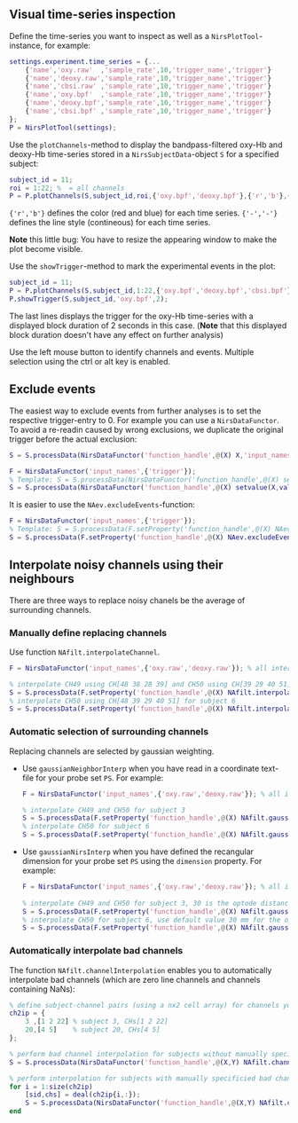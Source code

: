 ## Visual time-series inspection

Define the time-series you want to inspect as well as a `NirsPlotTool`-instance, for example:
``` matlab
settings.experiment.time_series = {...
    {'name','oxy.raw'  ,'sample_rate',10,'trigger_name','trigger'}
    {'name','deoxy.raw','sample_rate',10,'trigger_name','trigger'}
    {'name','cbsi.raw' ,'sample_rate',10,'trigger_name','trigger'}
    {'name','oxy.bpf'  ,'sample_rate',10,'trigger_name','trigger'}
    {'name','deoxy.bpf','sample_rate',10,'trigger_name','trigger'}
    {'name','cbsi.bpf' ,'sample_rate',10,'trigger_name','trigger'}
};
P = NirsPlotTool(settings);
```
Use the `plotChannels`-method to display the bandpass-filtered oxy-Hb and deoxy-Hb time-series stored in a `NirsSubjectData`-object `S` for a specified subject:
``` matlab
subject_id = 11;
roi = 1:22; %  = all channels
P = P.plotChannels(S,subject_id,roi,{'oxy.bpf','deoxy.bpf'},{'r','b'},{'-','-'});
```

`{'r','b'}` defines the color (red and blue) for each time series. `{'-','-'}` defines the line style (contineous) for each time series.

**Note** this little bug: You have to resize the appearing window to make the plot become visible.

Use the `showTrigger`-method to mark the experimental events in the plot:
``` matlab
subject_id = 11;
P = P.plotChannels(S,subject_id,1:22,{'oxy.bpf','deoxy.bpf','cbsi.bpf'},{'r','b','m'},{'-','-','--'});
P.showTrigger(S,subject_id,'oxy.bpf',2);
```
The last lines displays the trigger for the oxy-Hb time-series with a displayed block duration of 2 seconds in this case. (**Note** that this displayed block duration doesn't have any effect on further analysis)

Use the left mouse button to identify channels and events. Multiple selection using the ctrl or alt key is enabled.

## Exclude events

The easiest way to exclude events from further analyses is to set the respective trigger-entry to 0. For example you can use a `NirsDataFunctor`. To avoid a re-readin caused by wrong exclusions, we duplicate the original trigger before the actual exclusion:
``` matlab
S = S.processData(NirsDataFunctor('function_handle',@(X) X,'input_names',{'trigger.raw'},'output_names',{'trigger'})); % duplicate

F = NirsDataFunctor('input_names',{'trigger'});
% Template: S = S.processData(NirsDataFunctor('function_handle',@(X) setvalue(X,valueat(find(X),[events]),0)),subject_id); 
S = S.processData(NirsDataFunctor('function_handle',@(X) setvalue(X,valueat(find(X),[2 5 10:15]),0)),11); % exclude events 2,5 and 10 to 15 for subject 11
```
It is easier to use the `NAev.excludeEvents`-function:
``` matlab
F = NirsDataFunctor('input_names',{'trigger'});
% Template: S = S.processData(F.setProperty('function_handle',@(X) NAev.excludeEvents(X,[events])),subject_id);
S = S.processData(F.setProperty('function_handle',@(X) NAev.excludeEvents(X,[2 5 10:15])),11); % exclude events 2,5 and 10 to 15 for subject 11
```

## Interpolate noisy channels using their neighbours

There are three ways to replace noisy chanels be the average of surrounding channels.

### Manually define replacing channels

Use function `NAfilt.interpolateChannel`.
``` matlab
F = NirsDataFunctor('input_names',{'oxy.raw','deoxy.raw'}); % all interpolation will be done for oxy- and deoxy-Hb raw

% interpolate CH49 using CH[48 38 28 39] and CH50 using CH[39 29 40 51] for subject 3
S = S.processData(F.setProperty('function_handle',@(X) NAfilt.interpolateChannel(X,[49 50],{[48 38 28 39],[39 29 40 51]})),3);
% interpolate CH50 using CH[48 39 29 40 51] for subject 6
S = S.processData(F.setProperty('function_handle',@(X) NAfilt.interpolateChannel(X,50,{[48 39 29 40 51]})),6);
```
### Automatic selection of surrounding channels

Replacing channels are selected by gaussian weighting.

  * Use `gaussianNeighborInterp` when you have read in a coordinate text-file for your probe set `PS`. For example:
    ``` matlab
    F = NirsDataFunctor('input_names',{'oxy.raw','deoxy.raw'}); % all interpolation will be done for oxy- and deoxy-Hb raw

    % interpolate CH49 and CH50 for subject 3
    S = S.processData(F.setProperty('function_handle',@(X) NAfilt.gaussianNeighborInterp(X,NAps.probesetxyz(PS),[49 50])),3);
    % interpolate CH50 for subject 6
    S = S.processData(F.setProperty('function_handle',@(X) NAfilt.gaussianNeighborInterp(X,NAps.probesetxyz(PS),50)),6);
    ```
  * Use `gaussianNirsInterp` when you have defined the recangular dimension for your probe set `PS` using the `dimension` property. For example:
    ``` matlab
    F = NirsDataFunctor('input_names',{'oxy.raw','deoxy.raw'}); % all interpolation will be done for oxy- and deoxy-Hb raw
  
    % interpolate CH49 and CH50 for subject 3, 30 is the optode distance in millimeters
    S = S.processData(F.setProperty('function_handle',@(X) NAfilt.gaussianNirsInterp(X,PS.channelMatrix(),[49 50],30)),3);
    % interpolate CH50 for subject 6, use default value 30 mm for the optode distance by omitting the 4th argument
    S = S.processData(F.setProperty('function_handle',@(X) NAfilt.gaussianNirsInterp(X,PS.channelMatrix(),50,30)),6);
    ```
  
  
### Automatically interpolate bad channels

The function `NAfilt.channelInterpolation` enables you to automatically interpolate bad channels (which are zero line channels and channels containing NaNs):
``` matlab
% define subject-channel pairs (using a nx2 cell array) for channels you want to interpolate after visual inspection:
ch2ip = {
    3 ,[1 2 22] % subject 3, CHs[1 2 22]
    20,[4 5]    % subject 20, CHs[4 5]
};

% perform bad channel interpolation for subjects without manually specificied bad channels:
S = S.processData(NirsDataFunctor('function_handle',@(X,Y) NAfilt.channelInterpolation(X,PS),'input_names',{'oxy.raw','deoxy.raw'}),exclude(S.subjects,cell2mat(ch2ip(:,1))));

% perform interpolation for subjects with manually specificied bad channels:
for i = 1:size(ch2ip)
    [sid,chs] = deal(ch2ip{i,:});
    S = S.processData(NirsDataFunctor('function_handle',@(X,Y) NAfilt.channelInterpolation(X,PS,chs),'input_names',{'oxy.raw','deoxy.raw'}),sid);
end
```